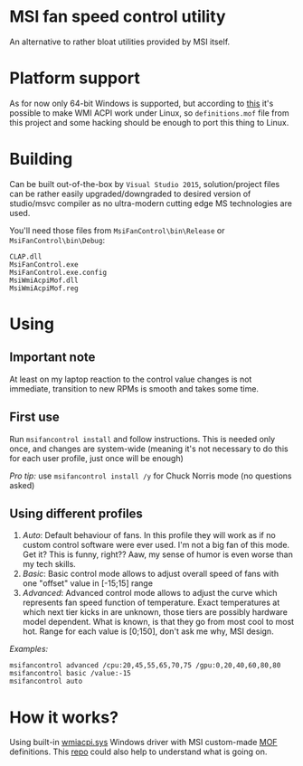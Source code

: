 # MSI fan speed control utility

An alternative to rather bloat utilities provided by MSI itself.

# Platform support

As for now only 64-bit Windows is supported, but according to [this](https://wiki.ubuntu.com/Kernel/Reference/WMI)
it's possible to make WMI ACPI work under Linux, so ``definitions.mof`` file from this project and some
hacking should be enough to port this thing to Linux.

# Building

Can be built out-of-the-box by ``Visual Studio 2015``, solution/project files can be rather easily upgraded/downgraded to desired
version of studio/msvc compiler as no ultra-modern cutting edge MS technologies are used.

You'll need those files from ``MsiFanControl\bin\Release`` or ``MsiFanControl\bin\Debug``:
```
CLAP.dll
MsiFanControl.exe
MsiFanControl.exe.config
MsiWmiAcpiMof.dll
MsiWmiAcpiMof.reg
```

# Using

## Important note

At least on my laptop reaction to the control value changes is not immediate, transition
to new RPMs is smooth and takes some time.

## First use

Run ``msifancontrol install`` and follow instructions. This is needed only once, and changes are system-wide 
(meaning it's not necessary to do this for each user profile, just once will be enough)

_Pro tip:_ use ``msifancontrol install /y`` for Chuck Norris mode (no questions asked)

## Using different profiles

1. _Auto_: Default behaviour of fans. In this profile they will work as if no custom control software were ever used.
   I'm not a big fan of this mode. Get it? This is funny, right?? Aaw, my sense of humor is even worse than my tech skills.
2. _Basic_: Basic control mode allows to adjust overall speed of fans with one "offset" value in [-15;15] range
3. _Advanced_: Advanced control mode allows to adjust the curve which represents fan speed function of temperature. 
   Exact temperatures at which next tier kicks in are unknown, those tiers are possibly hardware model dependent.
   What is known, is that they go from most cool to most hot. Range for each value is [0;150], don't ask me why, MSI design.

_Examples:_

```
msifancontrol advanced /cpu:20,45,55,65,70,75 /gpu:0,20,40,60,80,80
msifancontrol basic /value:-15
msifancontrol auto
```

# How it works?

Using built-in [wmiacpi.sys](https://msdn.microsoft.com/en-us/library/windows/hardware/dn614028(v=vs.85).aspx) 
Windows driver with MSI custom-made [MOF](https://msdn.microsoft.com/en-us/library/aa823192(v=vs.85).aspx) definitions.
This [repo](https://github.com/Microsoft/Windows-driver-samples/tree/master/wmi/wmiacpi) could also help to understand what is going on.

